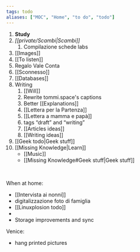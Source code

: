 ```yaml
---
tags: todo
aliases: ["MOC", "Home", "to do", "todo"]
---
```

1. **Study**
1. *[[private/Scambi|Scambi]]*
	1. Compilazione schede labs
1. [[Images]]
1. [[To listen]]
1. Regalo Vale Conta
1. [[Sconnesso]]
1. [[Databases]]
1. Writing
	1. [[Will]]
	2. Rewrite tommi.space's captions
	3. Better [[Explanations]]
	4. [[Lettera per la Partenza]]
	5. [[Lettera a mamma e papà]]
	6. tags “draft” and “writing”
	7. [[Articles ideas]]
	8. [[Writing ideas]]
1. [[Geek todo|Geek stuff]]
1. [[Missing Knowledge|Learn]]
	- [[Music]]
	- [[Missing Knowledge#Geek stuff|Geek stuff]]

<br>

When at home:
- [[Intervista ai nonni]]
- digitalizzazione foto di famiglia
- [[Linuxplosion todo]]
- 
- Storage improvements and sync

Venice:
- hang printed pictures